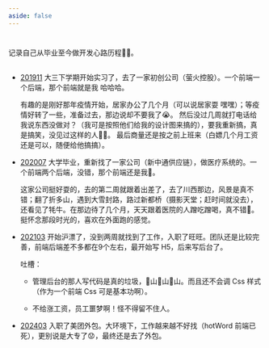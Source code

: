 ```yaml
---
aside: false
---
```


#

记录自己从毕业至今做开发心路历程🧑‍💻。

##

- [201911]() 大三下学期开始实习了，去了一家初创公司（萤火控股）。一个前端一个后端，那个前端就是我 哈哈哈。
  
  有趣的是刚好那年疫情开始，居家办公了几个月（可以说居家耍 嘿嘿）；等疫情好转了一些，准备过去，那边说却不要我了😭。
  然后没过几周就打电话给我说东西没做对？（我可是按照他们给我的设计图来搞的），要我重新搞，真是搞笑，没见过这样的人🐕‍🦺。
  最后商量还是按之前上班来（白嫖几个月工资还是可以，随便给他搞搞）。

- [202007]() 大学毕业，重新找了一家公司（新中通供应链），做医疗系统的。一个前端两个后端，没错，那个前端还是我🤣。

  这家公司挺好耍的，去的第二周就跟着出差了，去了川西那边，风景是真不错；翻了折多山，遇到大雪封路，路过新都桥（摄影天堂；赶时间就没去），
  还看见了牦牛。在那边待了几个月，天天跟着医院的人蹭吃蹭喝，真不错🌼。挺怀念那段时光的，喜欢在外面跑的感觉。

- [202103]() 开始沪漂了，没到两周就找到了工作，入职了旺旺。团队还是比较完善，前端后端差不多都在9个左右，最开始写 H5，后来写后台了。

  吐槽：

  - 管理后台的那人写代码是真的垃圾，💩山💩山💩山。而且还不会调 Css 样式（作为一个前端 Css 可是基本功啊）。

  - 不给涨工资，员工噩梦啊！怪不得留不住人。

- [202403]() 入职了美团外包。大环境下，工作越来越不好找（hotWord 前端已死），更别说是大专了😟，最终还是去了外包。
